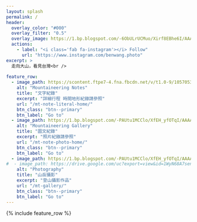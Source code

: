 ```yaml
---
layout: splash
permalink: /
header:
  overlay_color: "#000"
  overlay_filter: "0.5"
  overlay_image: https://1.bp.blogspot.com/-6ObULrUCMuo/Xirf8EBhe6I/AAAAAAAA8Ig/9h-_sjEHJRsNPuLP_3Ltxgsf9Rhtf7lqACKgBGAsYHg/s1600/_MG_3538.JPG
  actions:
    - label: "<i class='fab fa-instagram'></i> Follow"
      url: "https://www.instagram.com/benwang.photo"
excerpt: >
  走向大山，看見台灣<br />
  
feature_row:
  - image_path: https://scontent.ftpe7-4.fna.fbcdn.net/v/t1.0-9/10570539_933009796713522_2602630063866572815_n.jpg?_nc_cat=101&_nc_sid=7aed08&_nc_ohc=Q2lkItc6I40AX8M2w5e&_nc_ht=scontent.ftpe7-4.fna&oh=7879d95dd34aa1301f62096d53349daf&oe=5EDFDDD1
    alt: "Mountaineering Notes"
    title: "文字紀錄"
    excerpt: "詳細行程 時間地形紀錄請參照"
    url: "/mt-note-literal-home/"
    btn_class: "btn--primary"
    btn_label: "Go to"
  - image_path: https://1.bp.blogspot.com/-PAUtu1MCClo/XfEH_yfOTqI/AAAAAAAA6JQ/Qs4TDVj12eIT-GOOow2ORSYwUUoW3D8DACLcBGAsYHQ/s1600/_MG_2967.JPG
    alt: "Mountaineering Gallery"
    title: "圖文紀錄"
    excerpt: "照片紀錄請參照"
    url: "/mt-note-photo-home/"
    btn_class: "btn--primary"
    btn_label: "Go to"
  - image_path: https://1.bp.blogspot.com/-PAUtu1MCClo/XfEH_yfOTqI/AAAAAAAA6JQ/Qs4TDVj12eIT-GOOow2ORSYwUUoW3D8DACLcBGAsYHQ/s1600/_MG_2967.JPG
#  - image_path: https://drive.google.com/uc?export=view&id=1WyN68A7senmEyCjTMJSNOQgn3HnxXwr_
    alt: "Photography"
    title: "山岳攝影"
    excerpt: "登山攝影作品"
    url: "/mt-gallery/"
    btn_class: "btn--primary"
    btn_label: "Go to"      
---
```


{% include feature_row %}



